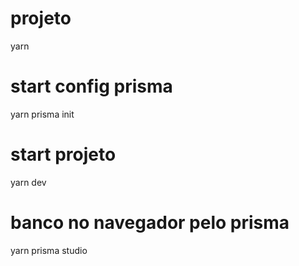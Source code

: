 # projeto
yarn

# start config prisma
yarn prisma init

# start projeto
yarn dev

# banco no navegador pelo prisma
yarn prisma studio
